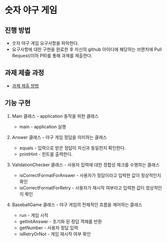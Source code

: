 # 숫자 야구 게임
## 진행 방법
* 숫자 야구 게임 요구사항을 파악한다.
* 요구사항에 대한 구현을 완료한 후 자신의 github 아이디에 해당하는 브랜치에 Pull Request(이하 PR)를 통해 과제를 제출한다.

## 과제 제출 과정
* [과제 제출 방법](https://github.com/next-step/nextstep-docs/tree/master/precourse)

## 기능 구현
1. Main 클래스 - application 동작을 위한 클래스
   - main - application 실행

1. Answer 클래스 - 야구 게임 정답을 의미하는 클래스
   - equals - 입력으로 받은 정답이 자신과 동일한지 확인한다.
   - printHint - 힌트를 출력한다.

1. ValidationChecker 클래스 - 사용자 입력에 대한 정합성 체크를 수행하는 클래스
   - isCorrectFormatForAnswer - 사용자가 정답이라고 입력한 값이 정상적인지 확인
   - isCorrectFormatForRetry - 사용자가 재시작 여부라고 입력한 값이 정상적인지 확인
   
1. BaseballGame 클래스 - 야구 게임의 전체적인 흐름을 제어하는 클래스
   - run - 게임 시작
   - getInitAnswer - 초기화 된 정답 객체를 반환
   - getNumber - 사용자 정답 입력
   - isRetryOrNot - 게임 재시작 여부 확인